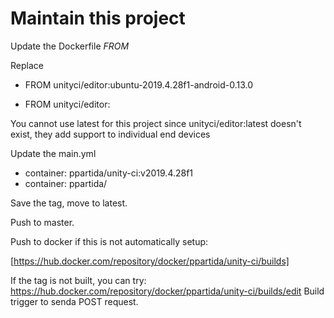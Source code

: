 # Maintain this project

Update the Dockerfile *FROM*

Replace

- FROM unityci/editor:ubuntu-2019.4.28f1-android-0.13.0
+ FROM unityci/editor:<tagname>

You cannot use latest for this project since unityci/editor:latest doesn't exist, 
they add support to individual end devices

Update the main.yml
- container: ppartida/unity-ci:v2019.4.28f1
- container: ppartida/<tagname>

Save the tag, move to latest.

Push to master. 

Push to docker if this is not automatically setup:

[https://hub.docker.com/repository/docker/ppartida/unity-ci/builds]

If the tag is not built, you can try:
https://hub.docker.com/repository/docker/ppartida/unity-ci/builds/edit
Build trigger to senda POST request.